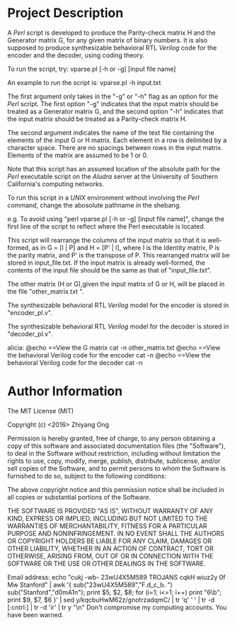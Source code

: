 # Project Description

A *Perl* script is developed to produce the Parity-check matrix H and
the Generator matrix G, for any given matrix of binary numbers.
It is also supposed to produce synthesizable behavioral RTL *Verilog*
code for the encoder and the decoder, using coding theory.


To run the script, try:
	vparse.pl [-h or -g] [input file name]

An example to run the script is:
	vparse.pl -h input.txt




The first argument only takes in the "-g" or "-h" flag as an option
for the *Perl* script. The first option "-g" indicates that the input
matrix should be treated as a Generator matrix G, and the second
option "-h" indicates that the input matrix should be treated as a
Parity-check matrix H.

The second argument indicates the name of the text file containing
the elements of the input G or H matrix. Each element in a row is
delimited by a character space. There are no spacings between rows
in the input matrix. Elements of the matrix are assumed to be 1 or 0.



Note that this script has an assumed location of the absolute path for
the *Perl* executable script on the *Aludra* server at the University of
Southern California's computing networks.

To run this script in a *UNIX* environment without involving the *Perl*
command, change the abosolute pathname in the shebang.

e.g. To avoid using "perl vparse.pl [-h or -g] [input file name]",
change the first line of the script to reflect where the Perl
executable is located.



This script will rearrange the columns of the input matrix so that
it is well-formed, as in G = [I | P] and H = [P' | I], where I is
the Identity matrix, P is the parity matrix, and P' is the transpose
of P. This rearranged matrix will be stored in input_file.txt.
If the input matrix is already well-formed, the contents of the input
file should be the same as that of "input_file.txt".

The other matrix (H or G),given the input matrix of G or H, will be
placed in the file "other_matrix.txt ".

The synthesizable behavioral RTL *Verilog* model for the encoder is
stored in "encoder_pl.v".

The synthesizable behavioral RTL *Verilog* model for the decoder is
stored in "decoder_pl.v".

alicia:
	@echo ==View the G matrix
	cat -n other_matrix.txt 
	@echo ==View the behavioral Verilog code for the encoder
	cat -n 
	@echo ==View the behavioral Verilog code for the decoder
	cat -n 




#	Author Information

The MIT License (MIT)

Copyright (c) <2016> Zhiyang Ong

Permission is hereby granted, free of charge, to any person obtaining a copy of this software and associated documentation files (the "Software"), to deal in the Software without restriction, including without limitation the rights to use, copy, modify, merge, publish, distribute, sublicense, and/or sell copies of the Software, and to permit persons to whom the Software is furnished to do so, subject to the following conditions:

The above copyright notice and this permission notice shall be included in all copies or substantial portions of the Software.

THE SOFTWARE IS PROVIDED "AS IS", WITHOUT WARRANTY OF ANY KIND, EXPRESS OR IMPLIED, INCLUDING BUT NOT LIMITED TO THE WARRANTIES OF MERCHANTABILITY, FITNESS FOR A PARTICULAR PURPOSE AND NONINFRINGEMENT. IN NO EVENT SHALL THE AUTHORS OR COPYRIGHT HOLDERS BE LIABLE FOR ANY CLAIM, DAMAGES OR OTHER LIABILITY, WHETHER IN AN ACTION OF CONTRACT, TORT OR OTHERWISE, ARISING FROM, OUT OF OR IN CONNECTION WITH THE SOFTWARE OR THE USE OR OTHER DEALINGS IN THE SOFTWARE.

Email address: echo "cukj -wb- 23wU4X5M589 TROJANS cqkH wiuz2y 0f Mw Stanford" | awk '{ sub("23wU4X5M589","F.d_c_b. ") sub("Stanford","d0mA1n"); print $5, $2, $8; for (i=1; i<=1; i++) print "6\b"; print $9, $7, $6 }' | sed y/kqcbuHwM62z/gnotrzadqmC/ | tr 'q' ' ' | tr -d [:cntrl:] | tr -d 'ir' | tr y "\n"		Don't compromise my computing accounts. You have been warned.


